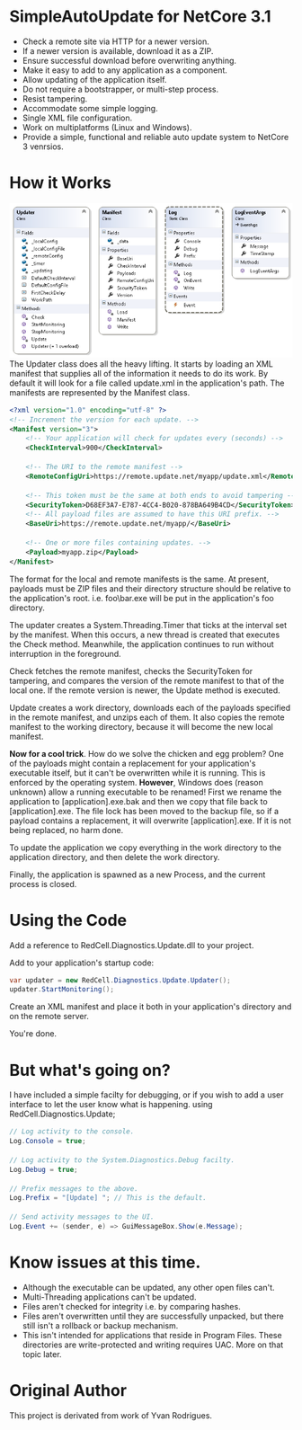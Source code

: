# SimpleAutoUpdate for NetCore 3.1
* Check a remote site via HTTP for a newer version.
* If a newer version is available, download it as a ZIP.
* Ensure successful download before overwriting anything.
* Make it easy to add to any application as a component.
* Allow updating of the application itself.
* Do not require a bootstrapper, or multi-step process.
* Resist tampering.
* Accommodate some simple logging.
* Single XML file configuration.
* Work on multiplatforms (Linux and Windows).
* Provide a simple, functional and reliable auto update system to NetCore 3 venrsios.

# How it Works
<img src="https://github.com/RodrigoMedeirosRS/SimpleAutoUpdate/blob/master/Readme%20Resources/Update.png" />
The Updater class does all the heavy lifting. It starts by loading an XML manifest that supplies all of the information it needs to do its work. By default it will look for a file called update.xml in the application's path. The manifests are represented by the Manifest class.

```xml
<?xml version="1.0" encoding="utf-8" ?>
<!-- Increment the version for each update. -->
<Manifest version="3">
    <!-- Your application will check for updates every (seconds) -->
    <CheckInterval>900</CheckInterval>

    <!-- The URI to the remote manifest -->
    <RemoteConfigUri>https://remote.update.net/myapp/update.xml</RemoteConfigUri>

    <!-- This token must be the same at both ends to avoid tampering -->
    <SecurityToken>D68EF3A7-E787-4CC4-B020-878BA649B4CD</SecurityToken>
    <!-- All payload files are assumed to have this URI prefix. -->
    <BaseUri>https://remote.update.net/myapp/</BaseUri>

    <!-- One or more files containing updates. -->
    <Payload>myapp.zip</Payload>
</Manifest>
```

The format for the local and remote manifests is the same. At present, payloads must be ZIP files and their directory structure should be relative to the application's root. i.e. foo\bar.exe will be put in the application's foo directory.

The updater creates a System.Threading.Timer that ticks at the interval set by the manifest. When this occurs, a new thread is created that executes the Check method. Meanwhile, the application continues to run without interruption in the foreground.

Check fetches the remote manifest, checks the SecurityToken for tampering, and compares the version of the remote manifest to that of the local one. If the remote version is newer, the Update method is executed.

Update creates a work directory, downloads each of the payloads specified in the remote manifest, and unzips each of them. It also copies the remote manifest to the working directory, because it will become the new local manifest.

<b>Now for a cool trick</b>. How do we solve the chicken and egg problem? One of the payloads might contain a replacement for your application's executable itself, but it can't be overwritten while it is running. This is enforced by the operating system. <b>However</b>, Windows does (reason unknown) allow a running executable to be renamed! First we rename the application to [application].exe.bak and then we copy that file back to [application].exe. The file lock has been moved to the backup file, so if a payload contains a replacement, it will overwrite [application].exe. If it is not being replaced, no harm done.

To update the application we copy everything in the work directory to the application directory, and then delete the work directory.

Finally, the application is spawned as a new Process, and the current process is closed.

# Using the Code

Add a reference to RedCell.Diagnostics.Update.dll to your project.

Add to your application's startup code:

```c#
var updater = new RedCell.Diagnostics.Update.Updater();
updater.StartMonitoring();
```
Create an XML manifest and place it both in your application's directory and on the remote server.

You're done.

# But what's going on?

I have included a simple facilty for debugging, or if you wish to add a user interface to let the user know what is happening.
using RedCell.Diagnostics.Update;

```c#
// Log activity to the console.
Log.Console = true;

// Log activity to the System.Diagnostics.Debug facilty.
Log.Debug = true;

// Prefix messages to the above.
Log.Prefix = "[Update] "; // This is the default.

// Send activity messages to the UI.
Log.Event += (sender, e) => GuiMessageBox.Show(e.Message);
```

# Know issues at this time.
* Although the executable can be updated, any other open files can't.
* Multi-Threading applications can't be updated.
* Files aren't checked for integrity i.e. by comparing hashes.
* Files aren't overwritten until they are successfully unpacked, but there still isn't a rollback or backup mechanism.
* This isn't intended for applications that reside in Program Files. These directories are write-protected and writing requires UAC. More on that topic later.

# Original Author

This project is derivated from work of Yvan Rodrigues.
